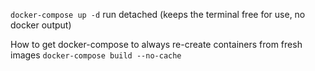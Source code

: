
`docker-compose up -d` run detached (keeps the terminal free for use, no docker output)

How to get docker-compose to always re-create containers from fresh images
`docker-compose build --no-cache`